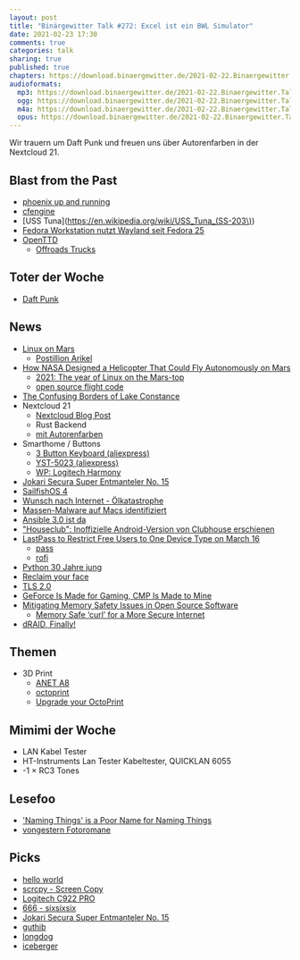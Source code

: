 ```yaml
---
layout: post
title: "Binärgewitter Talk #272: Excel ist ein BWL Simulator"
date: 2021-02-23 17:30
comments: true
categories: talk
sharing: true
published: true
chapters: https://download.binaergewitter.de/2021-02-22.Binaergewitter.Talk.272.chapters.txt
audioformats:
  mp3: https://download.binaergewitter.de/2021-02-22.Binaergewitter.Talk.272.mp3
  ogg: https://download.binaergewitter.de/2021-02-22.Binaergewitter.Talk.272.ogg
  m4a: https://download.binaergewitter.de/2021-02-22.Binaergewitter.Talk.272.m4a
  opus: https://download.binaergewitter.de/2021-02-22.Binaergewitter.Talk.272.opus
---
```

Wir trauern um Daft Punk und freuen uns über Autorenfarben in der Nextcloud 21.

## Blast from the Past
- [phoenix up and running](https://l33tsource.com/blog/2015/09/06/phoenix-up-and-running/ )
- [cfengine](https://de.wikipedia.org/wiki/CFEngine )
- [USS Tuna](https://en.wikipedia.org/wiki/USS_Tuna_(SS-203\))
- [Fedora Workstation nutzt Wayland seit Fedora 25]( http://blog.binaergewitter.de/2021/02/17/binaergewitter-talk-number-271-sichter-und-denker/#isso-1886 )
- [OpenTTD]( http://blog.binaergewitter.de/2021/02/17/binaergewitter-talk-number-271-sichter-und-denker/#isso-1885 )
    * [Offroads Trucks]( https://www.gamestar.de/artikel/spintires-offroad-truck-simulator-im-test-roehrende-monster-in-russischen-waeldern,3057052.html )


## Toter der Woche
- [Daft Punk]( https://www.youtube.com/watch?v=DuDX6wNfjqc )

## News
- [Linux on Mars]( https://www.theverge.com/2021/2/19/22291324/linux-perseverance-mars-curiosity-ingenuity )
  - [Postillion Arikel]( https://www.der-postillon.com/2021/02/perseverance.html )
- [How NASA Designed a Helicopter That Could Fly Autonomously on Mars]( https://spectrum.ieee.org/automaton/aerospace/robotic-exploration/nasa-designed-perseverance-helicopter-rover-fly-autonomously-mars )
  * [2021: The year of Linux on the Mars-top]( https://twitter.com/0x30n/status/1362592846633705474 )
  * [open source flight code]( https://github.com/nasa/fprime )
- [The Confusing Borders of Lake Constance]( https://www.youtube.com/watch?v=KwHj4lj3F-k )
- Nextcloud 21
  * [Nextcloud Blog Post]( https://nextcloud.com/blog/nextcloud-hub-21-out-with-up-to-10x-better-performance-whiteboard-and-more-collaboration-features/ )
  * Rust Backend
  * [mit Autorenfarben]( http://blog.binaergewitter.de/2021/02/17/binaergewitter-talk-number-271-sichter-und-denker/#isso-1887 )
- Smarthome / Buttons
  - [3 Button Keyboard (aliexpress)]( https://s.click.aliexpress.com/e/_9gM1mw )
  - [YST-5023 (aliexpress)]( https://s.click.aliexpress.com/e/_9HZnai )
  - [WP: Logitech Harmony]( https://en.wikipedia.org/wiki/Logitech_Harmony )
- [Jokari Secura Super Entmanteler No. 15]( https://amzn.to/2OTRlSP )
- [SailfishOS 4]( https://linuxnews.de/2021/02/sailfish-os-startet-in-die-4-generation/ )
- [Wunsch nach Internet - Ölkatastrophe]( https://www.heise.de/news/Wunsch-nach-Internet-soll-Oelkatastrophe-in-Mauritius-ausgeloest-haben-5061327.html )
- [Massen-Malware auf Macs identifiziert]( https://www.heise.de/news/Silver-Sparrow-Mysterioese-Malware-auf-ueber-29-000-Macs-entdeckt-5062066.html )
- [Ansible 3.0 ist da]( https://www.heise.de/news/Umbau-abgeschlossen-Ansible-3-0-ist-da-5061826.html )
- ["Houseclub": Inoffizielle Android-Version von Clubhouse erschienen]( https://apps.derstandard.at/privacywall/story/2000124353456/houseclub-inoffizielle-android-version-von-clubhouse-erschienen )
- [LastPass to Restrict Free Users to One Device Type on March 16]( https://www.macobserver.com/link/lastpass-restrict-free-users/ )
  * [pass]( https://www.passwordstore.org/ )
  * [rofi]( https://github.com/fliiiix/dotfiles/blob/master/config/scripts/rofi_pass.tpl )
- [Python 30 Jahre jung]( https://developers.slashdot.org/story/21/02/20/0448223/python-turns-30-a-steering-council-member-reflects )
- [Reclaim your face]( https://reclaimyourface.eu/ )
- [TLS 2.0]( https://www.snia.org/educational-library/tls-specification-v20-2021 )
- [GeForce Is Made for Gaming, CMP Is Made to Mine]( https://blogs.nvidia.com/blog/2021/02/18/geforce-cmp/ )
- [Mitigating Memory Safety Issues in Open Source Software]( https://security.googleblog.com/2021/02/mitigating-memory-safety-issues-in-open.html )
  * [Memory Safe ‘curl’ for a More Secure Internet]( https://www.abetterinternet.org/post/memory-safe-curl/ )
- [dRAID, Finally!]( https://klarasystems.com/articles/openzfs-draid-finally/ )

## Themen
- 3D Print
  * [ANET A8]( https://anet3d.com/pages/a8 )
  * [octoprint]( https://community.octoprint.org/t/setting-up-octoprint-on-a-raspberry-pi-running-raspbian-or-raspberry-pi-os/2337 )
  * [Upgrade your OctoPrint]( https://octoprint.org/blog/2020/09/10/upgrade-to-py3/ )


## Mimimi der Woche
- LAN Kabel Tester
 - HT-Instruments Lan Tester Kabeltester, QUICKLAN 6055
- -1 × RC3 Tones 

## Lesefoo
- ['Naming Things' is a Poor Name for Naming Things]( https://buttondown.email/hillelwayne/archive/naming-things-is-a-poor-name-for-naming-things/ )
- [vongestern Fotoromane]( https://www.vongestern.com/search/label/Kommentierte%20Fotoromane )

## Picks
- [hello world](https://www.gnu.org/fun/jokes/helloworld.html)
- [scrcpy - Screen Copy]( https://github.com/Genymobile/scrcpy )
- [Logitech C922 PRO]( https://amzn.to/3bus75f )
- [666 - sixsixsix](https://sixsixsix.ch/)
- [Jokari Secura Super Entmanteler No. 15]( https://amzn.to/2OTRlSP )
- [guthib]( https://guthib.com/ )
- [longdog]( https://longdogechallenge.com/ )
- [iceberger]( https://joshdata.me/iceberger.html )
